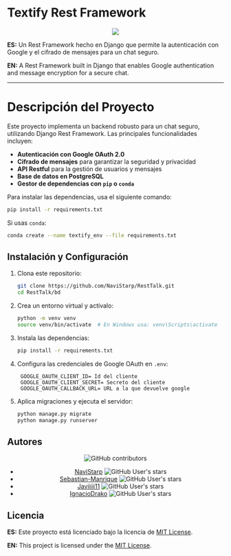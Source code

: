 # Textify Rest Framework

<p align="center">
  <a href="https://skillicons.dev">
    <img src="https://skillicons.dev/icons?i=git,python,django,rest,postgres" />
  </a>
</p>

**ES:** Un Rest Framework hecho en Django que permite la autenticación con Google y el cifrado de mensajes para un chat seguro.

**EN:** A Rest Framework built in Django that enables Google authentication and message encryption for a secure chat.

---

# Descripción del Proyecto

Este proyecto implementa un backend robusto para un chat seguro, utilizando Django Rest Framework. Las principales funcionalidades incluyen:

- **Autenticación con Google OAuth 2.0**
- **Cifrado de mensajes** para garantizar la seguridad y privacidad
- **API Restful** para la gestión de usuarios y mensajes
- **Base de datos en PostgreSQL**
- **Gestor de dependencias con `pip` o `conda`**

Para instalar las dependencias, usa el siguiente comando:

```sh
pip install -r requirements.txt
```

Si usas `conda`:

```sh
conda create --name textify_env --file requirements.txt
```

## Instalación y Configuración

1. Clona este repositorio:

   ```sh
   git clone https://github.com/NaviStarp/RestTalk.git
   cd RestTalk/bd
   ```

2. Crea un entorno virtual y actívalo:

   ```sh
   python -m venv venv
   source venv/bin/activate  # En Windows usa: venv\Scripts\activate
   ```

3. Instala las dependencias:

   ```sh
   pip install -r requirements.txt
   ```

4. Configura las credenciales de Google OAuth en `.env`:

   ```env
    GOOGLE_OAUTH_CLIENT_ID= Id del cliente
    GOOGLE_OAUTH_CLIENT_SECRET= Secreto del cliente
    GOOGLE_OAUTH_CALLBACK_URL= URL a la que devuelve google

   ```

5. Aplica migraciones y ejecuta el servidor:

   ```sh
   python manage.py migrate
   python manage.py runserver
   ```

## Autores

<div style="text-align: center;">

![GitHub contributors](https://img.shields.io/github/contributors/NaviStarp/RestTalk)

- [NaviStarp](https://github.com/NaviStarp) ![GitHub User's stars](https://img.shields.io/github/stars/NaviStarp)
- [Sebastian-Manrique](https://github.com/Sebastian-Manrique) ![GitHub User's stars](https://img.shields.io/github/stars/Sebastian-Manrique)
- [Javiiiii11](https://github.com/Javiiiii11) ![GitHub User's stars](https://img.shields.io/github/stars/Javiiiii11)
- [IgnacioDrako](https://github.com/IgnacioDrako) ![GitHub User's stars](https://img.shields.io/github/stars/IgnacioDrako)

</div>

## Licencia

**ES:** Este proyecto está licenciado bajo la licencia de [MIT License](LICENSE).

**EN:** This project is licensed under the [MIT License](LICENSE).

